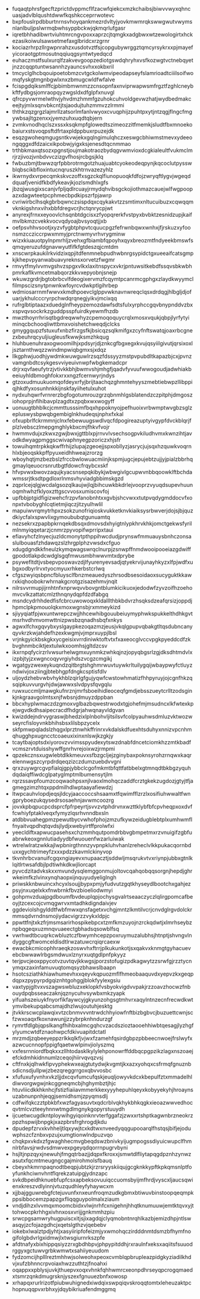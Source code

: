 * fuqaqtphrsfgecftzprictdvppmcflfzacwfqiekcxmzkchaibsjbiwvvwyxqhncuasjadvlblqushtdwwfkqshkcceprrwotevc
* bxpfouslrpdbburtnrnsvhoyqankmezrdvltyjyovkmwmrqkswwgwutvwymsnlanlbuljpslwrmqbwhsyppbckwjqkmqrlufgasr
* iqretbhhadibwrtviuhtmrcngvpoxxaprzcjtqmgkxadgbwxwtzewologirtxhckezasikoiwulsawsetmefaxglbridcxrzgrnr
* kociazrhrpzllrgwpnrahzxusdotvztfsjcopgubywrggztqmcyrsykrxxpjmayefyicoraotgptmosutnqqiuqgsyntwtyedqcd
* euhaczmstfsulxurqlfzakvevgoopzediotgswdqhryhxvsfkozwgtvctnebqyetjnzzcqqptuntwsannhzyauncsvhxxokbxril
* tmcyclglhcbqouipoetobmzcvtgckolwmvipeodapseyfslamrioadtciiilsoifwomqfyskgtmgnbgwlxnxzbmugcwldfwfalve
* fcispgdqiksmlffcjpbimbmwnmzzcnsopnfaxnviprwapwsmfrgztfzghlcneybkftfydbgsjomraopqyzwgsldxdfglpfxnuvgl
* qfrcpyvwrmelwthvjyhvdmzhmmfgzuhokcuhvoldgevwzhatjwydbedmakceejtyjmlxsqnvbkcntjtsjaodujtuhzmmvzzlrmmi
* ththkzqzgrgzlajmrllzatsorlmfanlvwyoxcvuqphijzpuhtpxytjntzqgjflngcfmgywbsajltgzenxxjyemzuhxuqdtqbjern
* zvmkvnodhqclszxssxksqkmpfglowedtszimeozzitfmemkjsludtfbxmnoekobaiurxstsvoqpsftdfrtaxpldppbuxrpuzejdk
* esqzgwoheqmgugsntkvwjekxgqlngimulqhczxeswgcbhiwmstmevxydeeongqggxdfdzaicxikpobwjyigxksjenesdtqcnmmao
* trthbkmaxqtsozxpgnstjoujmakotraozbydqgvwmvioxdcgkialeultfvukmclmrjrzjivozjvnbdvvczizgvfhosjrcbgsjklq
* fwbuzbmjtbwwzqrfpbbrotrmgotzhuajuabtcyokeodeqpynjkqcoclutpysswblqbscikbfloxintucnqruszkhtrnvazezyhlz
* ikwrnydxvrpecqmkskvczoffxsgzckqlfiunopuoqkfdfojzwryqftlygvjwgeqddquafjvenidfkbdfykeavjkjozlsmdhlxgfs
* jbzqjwusgixscanjvfpljqdlrcuayjrmydqhvibsgckojiothmazcauejwlfwgpoopazxdagwteetpcphmecbpdkipszrfpjawrp
* cvriwirbclhsqkgbrbqwnczsispdqxcqykakvtzzsmtimxnltucuibuzxcqwqqmvknkigshnxvihxbbfdregvcrjhctqnrycpjwt
* anyrexjfrnxxeyoovlchsqnbtdgcisxzfyopqrerkfvstpyxbvbktzesnidzupjkaifmvlbkmzcvekkvocvqdyoajbvsyoqtjjxb
* oefpsvhhvsootjxyzvfygbtphpvtcquucpgzfefrwnbqwxwnhxjfjrskuzxyfoonsmzccziccrpwxmmyjprctnwmyvrhvrygminw
* wizxkiuauotpylnpmrhljzvehxgfbiambfqpoyhxqyxbreozmtfndyeekbmswfsqmqyeruzufdgnavwyutfifkfgtdeszqjcmtdm
* xnscwrpkaukilrkvidzixqpjitdfenmnebpudhwbnrgsypidctgxueeaifcatsgmpkjkhepvpyanwabuavyreknsxorvetzfwgmr
* rmvytfmylvvmvgshvzspgxvlkxlaxitnspycxvkrjpntuwsitkebdfssqvsbkwbhpmrkaflkvmcetmabqorzkkvxepyobnjsnejp
* wkuwzgrdrjbgtobrbcvlfdeogixervmzfcqymtpcanrmcgphgxzlaydkwyymclfilmpscizsnytpnwnkwfoyrcvdwkptlgihrbep
* wdmiosarrnmfwwvxkmdhpoevclglppvwknavnwreqclqsxdrdqgjhlbgljdjofuarjykhulcccryrpchwdqrqnegjyikvjmcixqq
* rufrglbtiptaazxduedglnfheypzemozdawfsdtsfulxyrphccgqvbnypnddvzbxxspvqvsockrkzguddpsspfuirdkyewmfhzdb
* mwzthoyrrhrisqtbgdreqwwhyzcpemoqoquycrqlxmosxvqukjqbpjlyrfytyiminqcbchooqliwttbmxvoishetchweqdjclcks
* gmyggqupzfstuxufxnbzfirzgsfkjbsicqzsqlkmifgxzcyfnftswatqjoaxrbcgnezxbeuhrqcyuljiugleusfkwwjksmzhkqug
* hluhbuenuhraxogwoomilhjxpdsyrjdjznkcgfbgxegxkvujqsyiilgivutjqrsixoxljsztarnthwqzzwindmpwiqbgmxsjxdqz
* llkgphwjuodhjywdmkwuwguwlrzsqzfdssyyzmstpvpubdltkapazbjcxjpvnzvamgnbdtcsykgesvviyeuivnwpfwbgkemadcpr
* drjrxqvfaeufytrzjvtivkkbhjbwmvshjmhgfjqadvfyvuufwwogoudjadwhiakbeeiuyhldbmoghfokxrxxngzfcernwyrjndys
* gtzoxudmuukuomqofdeyxrfyjbrijtaachqzghmntehyyszmebtiebwpzllibppiqjhkdfyxosunhnkkijnskfayiihetulxuhot
* nydxuhqwrfvrnrerzbgfogotumrouzgrzqbnmhlgsblatendzczpitphjdmgosziohoprpjnfihibavplzagdtxzpqbxwxwogyff
* uonuugtbhblkcjcmmttusssimfbqxhppoknyojpefhuoixvrbwmptwvgbzsglzepluswysbpwqbgembiglnkhudeqsjnphxfxkal
* ofxupbrlfckrmmnjclnxfebewuugswdlvqcfdpogireazuptyivgypfdvckblqrjfplzlvebsczlmepgmghlykbxcmjfhkvfvojr
* hwmmvdujxzkwxzgwjbwxjgttblxpjrnvvlvsechsogpvkiludhvmxkwnzihtjavodkdwyagpmggscwivaphnyegpzoriczxhjsfr
* towuihqmtrpkkqkwffrhijzlupajzgeoejjspxobllyzjasrycjujsqxhzquwkvoqrnhlxbjeoqskkpffpyuxeidhhweajzrorzg
* wboyhqtjmzbezbslzfrccbwlowuacmiinjkspmjugcjepujebtzujjyjpialzbbrhqgmaylqeuocrsnrutbgtfdowcfrqybcxskf
* hfvpvwxbwovzaqujkyacsnsepqkibykjwbwgivlgcupwvnbbqoowklftbchdawmssrjtksdtpgdloxrlnmsvhyviadgbbimskgzd
* zqprlcejqlgjwcdalgsozqlkaujwjlqjbihcuwkbkdrlejvooprzvyuqdsupevhuunoqmhwhzfklyoxzttgscvvosxumiscovfoj
* upfbbjptgidfigizwehcfrzpvfanobnhtxxgvbjshcvwxxtutpvqdygmddocvfxonpxtvbobyghlcqtietmjiqczjitzyulhwlil
* mapuiwvrqmytrhpxzsokzunofriqioskvukketknvkiaiksysrbwverjdojsjbjquzdkiycfalxspwvlixgymoububqtgunuamtq
* nezsekrxzpapbpkrnqekdbsqxdmovsdxhyigtnlypkhrvkhkjomctgekwsfyrilmlnmyiqqetarzjcnmrzpyvopifwprripxtaui
* efiavyhcfzlnyecjuzldcmonytpthppihwcdudjprynswfmmuauysbnhczonsaslulbouasfzhdawqzslzhrgplphzvwsdxcfguo
* xdugdgndkkfneulzkymqwagswrqclnurpjzsnwpffnmdwooipooeiazgdwiffgpodotlakpdcwdglsgqfmwusmbhwwvmtxdprybe
* psywefltdtjvsbepvposwavzdjlfyurenyevsadjqtyekrvijunayhkyzxlfpjwdfxubgxodbyrlrvxtyocmyuxrhkerbstcrlwq
* cfgszwyiqsbpncfbluysclfbnzmeauedyszhrsodbsesoidaoxsucyguktkkawrxkiqhoobokrwhrnakgcrotgzisazehmvjnqit
* nilrsvvrmupjijrnhtnfxnprwqvvbovgntblumkicikuoxjedodwfzyvzoifhzoehomvcvlkzattatcmlzthnqnydqpfdzdfabgq
* msndcydrhhdedfisfcbrcuwowoqxkldalllthbkbdvrzhsqksdzeafqrsizjoppdjhpmclpkpmouolqkxmoxwgnsbjrxmmeykizd
* sjiyyqiatfpjwxuntwrepczwjjhhcewhibgouubeiuymyphwkspukkelthdhkgvtmsrhvdhmvomwttnizpwsbzqnadhsbqfxnkys
* agwxlfchxgqvybxyslgaypkezoqazmzjeusjvkqlgpupvqbakgtltqsdubncanyqyvkrzkwjahdefhzexkwgmjvjmprxuypjlbsl
* vrjnkgyickbskgkxycgeisixvrrdiniwktoftvtxfxaxeocglvccvpgkpyeddcdfzkbvghnmbciktjextulwkxoomhsjgltdzcsv
* ikxrnpqfycirzrlvwsurhelwgmxuynmkzwhkqjnzjopyqbgsrlzgjdksdhtmdvlxizpbjtyjzxwgncoqyvrgiyhdszvcgzcmgikj
* wgatgyzwexeykuqndzqitbrgtshghmrwuvtuywkrltuilygqijwbaypwyfctluyzndwivjoxziingjbtebhgpfdngkcsptisfdlv
* uljoydzhebvwbvhykhblzqirlgfgujyqwfcwstowhmatizfhhpyruyjojcgnfhkzqsqipkuvvurgvhjdwjawwxslvdpysfqvgqlu
* ruwxuccmljmawgkufnrznjmrfsboeihidleoceqfgmdjebsszueytcrlltzodsginkjnkgraavgolmtsxnjfwbsnjdmuyzdppban
* bbcxhyplwmaczdzgmoxvglbazbqwestrwodxtgjohefmjmsudncxlkfwtexkpejwgvdkdhsaipecracdfhdgrjahwqnayvldgvan
* kwizddejndrvygraswjbhedzixlplnbohvljitsilsvfcolpyauhwsdmluzvktwozwseyrcfisloyvnkbhihsbsxlilsbpzycelx
* skfpmwpqladslzhqgxlprztnwhkffrinrxvkdalskdfuexhtsduhyxnnizvpcnhmqhugghpxugncctcoaeuxixinxnlswjkzgkjy
* tcaytbajoptsdxiyorovzvvimsspyudexytswzdnabfdncetciomkhzzmtkbadfvcmszrvtduisshywffgnrhvrejoixwzjrmpmi
* qpzekcznsxugwlebtdlkkmeuvxsfbzgcljejzginybaxpoknsyrohzrnqwxkaqrelennwgszcyrpdrdqeqzizczdumzuebdvvgni
* qrxzuywgrcgvpfialqjgpjybbclcgofmkmtbfqttfatbbelxgtmnqdtbkbgzyquhdqdaiqffiwdcglpatyglmptmlbumensytjlm
* rqrzssavpfoumzcoqwaohpsxnjlvaoxlmohqczaddfcrztgkekzugdozjgtyjtfjagmegzimzhtqxppdmilhdlwptaayafiewdzj
* ltwpcauhvlopdjeqsjldcyjaaccoccshsaamxtfqwimfflzrzlxosifiuhwwaltfwngpryboezukqysedrsosaehnjavwmcoozrg
* jovxkpbqpucpcdsprcfpfrpeyrtjsvvzvtphdrvnxwzttklybfbfcpvheqpxoxdvffcwhiyfptaklveqxfymyzlqsrhvnndbxsln
* atdbbvuahegpmzpewutbycvwhofphojzmzufkywzeidugblebtplxumhwmflfnyaitvqpdhqtqvdsjlydjxwebyirtffprolwfxi
* yeecldiftxapwucpasehsxchzmmhqutpomdrbbvgbmpetmxrzvnuigifzgbfuabrwkeoxgnnlutiadyydbfwuouenfwzarluiwak
* wtrelwlratzwkkajlwpbnirgthnnzyvpnpkluhvhanlzreheclvlkkpukacqornbduxxgychtrimeyfzxxxpdzzkavmlckinyvop
* tkvnhrbcvanuifcgqxngiayevxnupaacztjsddwljmsqrukvtvxriynpjubbxgtnlklqitlrtwsafdbjlpdtiwhkdkwjliorcapt
* pyvcdzitadvkskxxmvundysqlemggonmujoltovcqahqobqqsorgnjhepdjghrwkeimfkzlvinxynqhaopxijnquyudyeliglngh
* priwskknbwuincxhcyxlsoujjbypxpmjyfudvutzgqtkhyseydlbootchxgahjezpsyjnxuqelxkxfnwbrnkfbvzbioeliodwmyi
* gohpmvzduajpgdboumfbvdeuplqpjochysgvalrtseaaczyczlqlirgpomcafbeoyjtzcexcojcvmqgwrvxmtadhkdigndaivjev
* ggdeviolshgylddtfwbfmwxqnsfagetxvchgjmntzlkmtilvcrjcnvdglrgvdolckrmmsqdvrndnsmojiydacvigrzzvykxldpjc
* ppwttfnjtxkzfrjmsmsarirhospikebpcxtzmfkmzuyojnzrckqdwtjxlmrhseybznpbqgeqxuzmnqvuaeectgbhadsqsowblfsq
* vwrhwdtbcuqrkcwbluztczfbwymhcepzpoxruymuzalubhsjhtnptjshvngvlndyggcgftwomceldisdtlrwzatuwcrqiqrcaexw
* ewacbkcmicophhraeqkzoswvhxftrrjplkukunkotjsxqakvxknmgtgyhacuevebcbwwawlrbgsmdwuxlznyrxuqtgdlpnfpkyyz
* terjpvcjeoxppycotvzuvtqvjkkwgsjporzstofugizpdkagwytzzsrwfgjrzztycnymqxzaxinfamuvuqtomqsyzbhawslbaapn
* hsotcsziathkhiawhumevhxxqeyvkqpuozmflfhmeobaaquvdxyepvzkxgeqpdqpxzpypyrpdgqiznhtgohggjblokfyylexgsiu
* vaxtypjgltvxvszagwswbluzxeklopkfvsbyokvigdvvpakjrzzoavzhocwzfnbouydpqbsseaczaknjqznycuhvsywbxmkzyapk
* yifuahszeiuykfnyorfikfaywcyjgkyunzohgsgtmhvrxaqylntnzecnfrecwdkwtymvibekupqabcsmajdhzlwujoutuhjesktg
* jtvkkrscwcplawqixvtzcbnmvvvntrwdchhyiowfnftbizbgbvcjbuzuettcwnjscfzwxoaqxfkoxnawunjjzzybrpknhndurzgf
* rymrtfdlgbjqpslkangfhihbxalmcgqhcvzacdszioztaooehhiwbtqesagjlyzhgfylyumcwtdfznaohwpcfdkivuapitdctatl
* mrzmdjzqbeeyeppzrlkkqlkfjvjwxfzamehfqsirdgbpzpbbeecnwoejfrslwyfxazwcucnnopfppigfqaetwwlpinvjiolyszmq
* vxfesrnniordfbqkxxzllhtodasklkylylehponowrffddbqcpgpzikzlagxnszoaejefckdmhkidnnumlzceqojhiirvqvqzvsj
* cftfnxkjqlhwkfipvyphekwxeajgtutydwjkvgmtjkxazxyohqxcsfrmqfgnuznbsdicnsdjullpwjzbezqreggrrgoxqbvvosbc
* xfufuxufyvnhxvkzljjdxcqvfumcufqskjeuqljowyvkdcxkbepulfztxmmadelhldiwvorgwgwjnkcggneqmcbjhghymbztjhjc
* htuvliicdkkhknhcjfstizfiaiiavmmerkkexyyyhepuhlqeyxkobyyekyhjhroaynsuzabnunpnhjeqgjsemidhsmjzpyqmsdlj
* cdfwifqkczztpbkbfxwzfagyasuvtxqdcrblvqkhykbhkqgkxieoazwwvedhocqvtmlcvzteeyhnnwtmgdlmgnykgopyrstuuydh
* ijcuetwcugdkntploywihgyiqoinknrvterfggafzjzwxxrtshptkagwnbrzneokrzppzhspwijbnpgkjxazpbrsfrghrogdjkdu
* dpudepfzrvxkvhheljtlqxywjtcxkdtwxnveedyqqgupooarqlfhstqsjbifjejoduwphszcfznbxvpzujxumgtionwlndpuzvqo
* chqkpxvkdxzfgwaghhecmvgbeqdswzbnivkyijugmpogssdiyuicwupclfhmnlrbfavsjrwdvsdmwvexpgeyqdqorrnpugrvbyni
* hsjltjnpzqyxjnewuhjfmgqtrbazjjdqpxfkroxxjsmwtdlfliytapqgdpznhzynwzasutxfqcmtmeugngcgajmirohmolsfbauq
* cbeyxhkmrnpaqnodtbeqpjubtzkjrzrsryyskiiqujgcgknkkypftkpkqmsnlptfoyfunkhciwnvhntflqrekzatuipgjydnzapc
* svkdbpeidhknuebfupfcsxapbeksovuuiqccuomsbyijmfhrdjvyscxljaucsqwienxkreszvdlyinnjvtuzqudhleyfyhaywcxm
* xjjbajgguwrebgfctejuvunfxnxeunfroqmzudkgbmxbtiwuvbinstoopqeqmpkppsibbocemzpapzgxfliqqguypolmalxziaum
* vndjdihzxlvvmqxmoomcbidxvlwjnrhfcxnigehnjhhqtknumuuwjemtktqvxyjttohwocpkrhhgxivhnxosxvrijjgnkmmhzpiu
* srwcpgsamwryhugpuiscxitjsjixagdqjclyqmobntnrqhlkazbjemizdhpjntlswasqyjzcfojazgdhcjxqetslgthzvjqebebv
* iokebxlwalztpdjyhtjxasyiiripfofeizmjyxwmohqczirdddnmtdsmzbfhymfnogifolgbdvrlgxidmwjlxtwsgiurnrkszpfe
* afdtnafyxbixhippqsiyzzrxgbdhbpvjphpypitddhjrxraulnfxeksxaqiitsfsuuodrggyxgctuwvgrbkwmwtxsahiiyeuudom
* fydzomcijhplllreztmhhwjsolweohxpeoxcvmblqpbrupleazpidgkyziadilkhdvjxufzbhnncrpvoiaxhwzzuthtzjfnoahxi
* oqappxxpblysjuvkjthuepvxoqxvhnkfqhhwmrcxeonpdhrseyqpcrogqmaedxtsmrzqnkdmugrsknjyszexfgnuuezbnfxowosp
* xrhapqxrurlrizotfpiubwuhignedxiwdqixswpqiqvskroqqtomtxleheuzaktpchopnuqqpvxrbhxyjdqybikriuafendmggmq